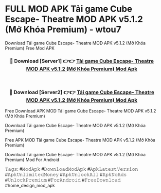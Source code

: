 # FULL MOD APK Tải game Cube Escape- Theatre MOD APK v5.1.2 (Mở Khóa Premium) - wtou7
Download Tải game Cube Escape- Theatre MOD APK v5.1.2 (Mở Khóa Premium) Free Mod APK

<div align="center">
<h3>🔴 Download [Server1] 👉👉 <a href="https://apk-comot.site?title=Tải_game_Cube_Escape-_Theatre_MOD_APK_v5.1.2_(Mở_Khóa_Premium)">Tải game Cube Escape- Theatre MOD APK v5.1.2 (Mở Khóa Premium) Mod Apk</a></h3><br>

<h3>🔴 Download [Server2] 👉👉 <a href="https://apk-comot.site?title=Tải_game_Cube_Escape-_Theatre_MOD_APK_v5.1.2_(Mở_Khóa_Premium)">Tải game Cube Escape- Theatre MOD APK v5.1.2 (Mở Khóa Premium) Mod Apk</a></h3>
</div>


Free Download APK MOD Tải game Cube Escape- Theatre MOD APK v5.1.2 (Mở Khóa Premium)

Download Tải game Cube Escape- Theatre MOD APK v5.1.2 (Mở Khóa Premium) 

Free APK MOD Tải game Cube Escape- Theatre MOD APK v5.1.2 (Mở Khóa Premium) 

Download Tải game Cube Escape- Theatre MOD APK v5.1.2 (Mở Khóa Premium) Mod For Android

𝚃𝚊𝚐𝚜: #𝙼𝚘𝚍𝙰𝚙𝚔 #𝙳𝚘𝚠𝚗𝚕𝚘𝚊𝚍𝙼𝚘𝚍𝙰𝚙𝚔 #𝙰𝚙𝚔𝙻𝚊𝚝𝚎𝚜𝚝𝚅𝚎𝚛𝚜𝚒𝚘𝚗 #𝙰𝚙𝚔𝚄𝚗𝚕𝚒𝚖𝚒𝚝𝚎𝚍𝙼𝚘𝚗𝚎𝚢 #𝙰𝚙𝚔𝚄𝚗𝚕𝚘𝚌𝚔𝙰𝚕𝚕 #𝙰𝚙𝚔𝙽𝚘𝙰𝚍𝚜 #𝚄𝚗𝚕𝚘𝚌𝚔𝙿𝚛𝚎𝚖𝚒𝚞𝚖 #𝙵𝚘𝚛𝙰𝚗𝚍𝚛𝚘𝚒𝚍 #𝙵𝚛𝚎𝚎𝙳𝚘𝚠𝚗𝚕𝚘𝚊𝚍 #home_design_mod_apk